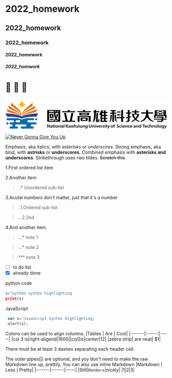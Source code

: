 # 2022_homework
## 2022_homework
### 2022_homework
#### 2022_homework
##### 2022_homwork


# :poop: :dog: :crown:

![nkust](nkust.png "nkust")

[![Never Gonna Give You Up](https://img.youtube.com/vi/dQw4w9WgXcQ/0.jpg)](https://www.youtube.com/watch?v=dQw4w9WgXcQ "Nerver Gonna Give You up")

Emphasis, aka italics, with *asterisks* or *underscires*.
Strong emphasis, aka blod, with **astrisks** or **underscores**.
Combined emphasis with **asterisks and underscores**.
Strikethrough uses rwo tildes. ~~Scratch this~~

1.First ordered list item

2.Another item
 >..* Unordered sub-list

3.Acutal numbers don't matter, just that it's a number
 >..1.Ordered sub-list
 
 >...2.2nd

4.And another item.
 >...* note 1
 
 >...* note 2
 
 >***  note 3


- [ ] to do list 
- [x] already done

python code
```python
s="python syntex highlighting
print(s)
```

JavaScript
```javascript
 var s="JavaScript Syntex Highlighting;
 alert(s);
```

Colons can be used to align columns.
|Tables | Are | Cool|
|:------|:-----:|----:|
|col 3 is|right-aligend|$1600|
|col 2 is|center|$12|
|zebra strip| are neat| $1|

There must be at least 3 dashes separating each header cell.

The outer pipes(|) are optional, and yoy don't need to make the raw Markdown line up, prettily,
You can also use inline Markdown
|Markdown | Less | Pretty|
|:------|:-----:|----:|
|Still|```Renders```|nicely|
|1|2|3|
